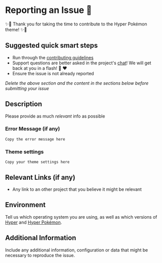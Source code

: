 # Reporting an Issue 🚀

✨🎉 Thank you for taking the time to contribute to the Hyper Pokémon theme! ✨🎉

## Suggested quick smart steps

- Run through the [contributing guidelines](https://github.com/hyper-pokemon/hyper-pokemon/blob/master/contributing.md)
- Support questions are better asked in the project's [chat](https://gitter.im/hyper-pokemon/Lobby)! We will get back at you in a flash! 🙌 ❤️
- Ensure the issue is not already reported

*Delete the above section and the content in the sections below before submitting your issue*

## Description

Please provide as much *relevant* info as possible

### Error Message (if any)

```
Copy the error message here
```

### Theme settings

```
Copy your theme settings here
```

## Relevant Links (if any)

- Any link to an other project that you believe it might be relevant

## Environment

Tell us which operating system you are using, as well as which versions of [Hyper](https://github.com/zeit/hyper/releases/latest) and [Hyper Pokémon](https://github.com/hyper-pokemon/hyper-pokemon/releases).

## Additional Information

Include any additional information, configuration or data that might be necessary to reproduce the issue.
